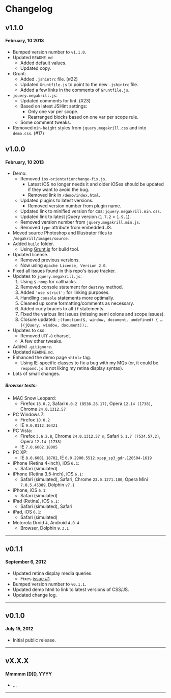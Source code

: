 # Changelog

## v1.1.0
#### February, 10 2013

* Bumped version number to `v1.1.0`.
* Updated `README.md`
	* Added default values.
	* Updated copy.
* Grunt:
	* Added `.jshintrc` file. (#22)
	* Updated `Gruntfile.js` to point to the new `.jshintrc` file.
	* Added a few links in the comments of `Gruntfile.js`.
* `jquery.megakrill.js`:
	* Updated comments for lint. (#23)
	* Based on latest JSHint settings:
		* Only one var per scope.
		* Rearranged blocks based on one var per scope rule.
	* Some comment tweaks.
* Removed `min-height` styles from `jquery.megakrill.css` and into `demo.css`. (#17)

## v1.0.0
#### February, 10 2013

* Demo:
	* Removed `ios-orientationchange-fix.js`.
		* Latest iOS no longer needs it and older iOSes should be updated if they want to avoid the bug.
		* Removed link in `/demo/index.html`.
	* Updated plugins to latest versions.
		* Removed version number from plugin name.
	* Updated link to minified version for css: `jquery.megakrill.min.css`.
	* Updated link to latest jQuery version (`1.7.2` > `1.9.1`).
	* Removed version number from `jquery.megakrill.min.js`.
	* Removed `type` attribute from embedded JS.
* Moved source Photoshop and Illustrator files to `/megakrill/images/source`.
* Added `build` folder.
	* Using [Grunt.js](http://gruntjs.com/) for build tool.
* Updated license.
	* Removed previous versions.
	* Now using `Apache License, Version 2.0`.
* Fixed all issues found in this repo's issue tracker.
* Updates to `jquery.megakrill.js`:
	1. Using `$.noop` for callbacks.
	1. Removed console statement for `destroy` method.
	1. Added `'use strict';` for linking purposes.
	1. Handling `console` statements more optimally.
	1. Cleaned up some formatting/comments as necessary.
	1. Added curly braces to all `if` statements.
	1. Fixed the various lint issues (missing semi colons and scope issues).
	1. Closure updated: `;(function($, window, document, undefined) { … }(jQuery, window, document));`.
* Updates to css:
	* Removed `UTF-8` charset.
	* A few other tweaks.
* Added `.gitignore`.
* Updated `README.md`.
* Enhanced the demo page `<html>` tag.
	* Using IE-specific classes to fix a bug with my MQs (or, it could be `respond.js` is not liking my retina display syntax).
* Lots of small changes.

##### Browser tests:

* MAC Snow Leopard:
	* Firefox `18.0.2`, Safari `6.0.2 (8536.26.17)`, Opera `12.14 (1738)`, Chrome `24.0.1312.57`
* PC Windows 7:
	* Firefox `18.0.2`
	* IE `9.0.8112.16421`
* PC Vista:
	* Firefox `3.6.2.8`, Chrome `24.0.1312.57 m`, Safari `5.1.7 (7534.57.2)`, Opera `12.14 (1738)`
	* IE `7.0.6002.18005`
* PC XP:
    * IE `8.0.6001.18702`, IE `6.0.2900.5512.xpsp_sp3_gdr.120504-1619`
* iPhone (Retina 4-inch), iOS `6.1`:
	* Safari (simulated)
* iPhone (Retina 3.5-inch), iOS `6.1`:
	* Safari (simulated), Safari, Chrome `23.0.1271.100`, Opera Mini `7.0.5.45389`, Dolphin `v7.1`
* iPhone, iOS `6.1`:
	* Safari (simulated)
* iPad (Retina), iOS `6.1`:
	* Safari (simulated), Safari
* iPad, iOS `6.1`:
	* Safari (simulated)
* Motorola Droid `4`, Android `4.0.4`
	* Browser, Dolphin `9.3.1`

---

## v0.1.1
#### September 6, 2012

* Updated retina display media queries.
    * Fixes [issue #1](https://github.com/registerguard/jquery-megakrill/issues/1).
* Bumped version number to `v0.1.1`.
* Updated demo html to link to latest versions of CSS/JS.
* Updated change log.

---

## v0.1.0
#### July 15, 2012

* Initial public release.

---

## vX.X.X
#### Mmmmm [D]D, YYYY

* ...

---